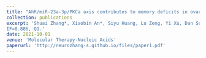 ```yaml
---
title: "AhR/miR-23a-3p/PKCa axis contributes to memory deficits in ovariectomized and normal aging female mice."
collection: publications
excerpt: 'Shuai Zhang*, Xiaobin An*, Siyu Huang, Lu Zeng, Yi Xu, Dan Su, Yang Qu, Xin Tang, Jing Ma, Junkai Yang, and Jing Ai. 
IF=8.886, Q1.'
date: 2021-10-01
venue: 'Molecular Therapy-Nucleic Acids'
paperurl: 'http://neurozhang-s.github.io/files/paper1.pdf'
---
```

